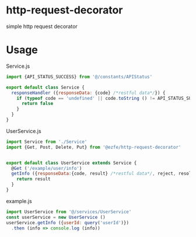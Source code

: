 # http-request-decorator
simple http request decorator   

# Usage 
Service.js
```js
import {API_STATUS_SUCCESS} from '@/constants/APIStatus'

export default class Service {
  responseHandler ({responseData: {code} /*restful data*/}) {
    if (typeof code == 'undefined' || code.toString () != API_STATUS_SUCCESS) {
      return false
    }
  }
}
```

UserService.js
```js
import Service from './Service'
import {Get, Post, Delete, Put} from '@ezfe/http-request-decorator'


export default class UserService extends Service {
  @Get ('/example/user/info')
  getInfo ({responseData:{code, result} /*restful data*/, reject, resolve, requestParam}) {
    return result
  }
}
```

example.js
```js
import UserService from '@/services/UserService'
const userService = new UserService ()
userService.getInfo ({userId: query('userId')})
  .then (info => console.log (info))
```
